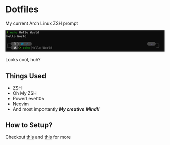 # Dotfiles
My current Arch Linux ZSH prompt



<img src="Pictures/ZSH Prompt.jpg">


Looks cool, huh?

## Things Used
- ZSH
- Oh My ZSH
- PowerLevel10k
- Neovim
- And most importantly <b><i>My creative Mind!!</i></b>

## How to Setup?
Checkout [this](https://www.atlassian.com/git/tutorials/dotfiles) and [this](https://wiki.archlinux.org/title/Dotfiles#Tracking_dotfiles_directly_with_Git)  for more
